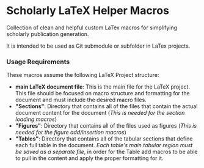 # Scholarly LaTeX Helper Macros

Collection of clean and helpful custom LaTex macros for simplifying scholarly publication generation. 

It is intended to be used as Git submodule or subfolder in LaTex projects.

### Usage Requirements
These macros assume the following LaTeX Project structure:

- __main LaTeX document file__: This is the main file for the LaTeX project. This file should be focused on macro structure and formatting for the document and must include the desired macro files.
- __"Sections"__: Directory that contains all of the files that contain the actual document content for the document (*This is needed for the section loading macros*)
- __"Figures"__:  Directory that contains all of the files used as figures (*This is needed for the figure add/insertion macros*)
- __"Tables"__:   Directory that contains all of the tabular sections that define each full table in the document. 
                  *Each table's main tabular region must be saved as a separate file*, in order for the Table add macros to be able to pull in the content and apply the proper formatting for it.
            
